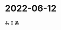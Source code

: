 # 2022-06-12

共 0 条

<!-- BEGIN WEIBO -->
<!-- 最后更新时间 Sun Jun 12 2022 23:14:42 GMT+0800 (China Standard Time) -->

<!-- END WEIBO -->

